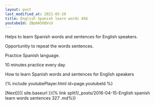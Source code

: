 ```yaml
---
layout: post
last_modified_at: 2021-03-29
title: English Spanish learn words 456 
youtubeId: ZBp0A5OQVcU
---
```

 
 
Helps to learn Spanish words and sentences for English speakers.

Opportunitiy to repeat the words sentences. 

Practice Spanish language. 
 
10 minutes practice every day. 
 
How to learn Spanish words and sentences for English speakers 
 
{% include youtubePlayer.html id=page.youtubeId %}
 
 
[Next]({{ site.baseurl }}{% link  split1/_posts/2016-04-15-English spanish learn words sentences 327 .md%})
 
